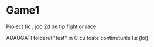 # Game1
Proiect fic  , joc 2d  de tip fight or race



ADAUGATI folderul "test" in C cu toate continuturile lui (lol)
